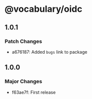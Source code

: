 # @vocabulary/oidc

## 1.0.1

### Patch Changes

- a676187: Added `bugs` link to package

## 1.0.0

### Major Changes

- f63ae7f: First release
